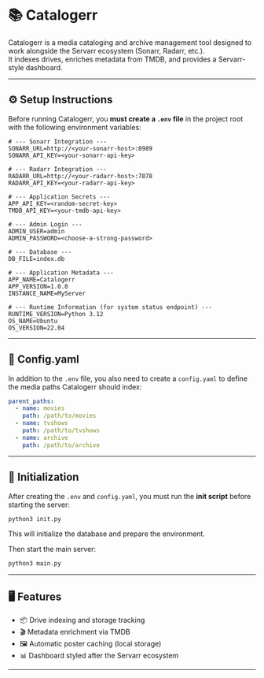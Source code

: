 # 📚 Catalogerr

Catalogerr is a media cataloging and archive management tool designed to work alongside the Servarr ecosystem (Sonarr, Radarr, etc.).  
It indexes drives, enriches metadata from TMDB, and provides a Servarr-style dashboard.

---

## ⚙️ Setup Instructions

Before running Catalogerr, you **must create a `.env` file** in the project root with the following environment variables:

```env
# --- Sonarr Integration ---
SONARR_URL=http://<your-sonarr-host>:8989
SONARR_API_KEY=<your-sonarr-api-key>

# --- Radarr Integration ---
RADARR_URL=http://<your-radarr-host>:7878
RADARR_API_KEY=<your-radarr-api-key>

# --- Application Secrets ---
APP_API_KEY=<random-secret-key>
TMDB_API_KEY=<your-tmdb-api-key>

# --- Admin Login ---
ADMIN_USER=admin
ADMIN_PASSWORD=<choose-a-strong-password>

# --- Database ---
DB_FILE=index.db

# --- Application Metadata ---
APP_NAME=Catalogerr
APP_VERSION=1.0.0
INSTANCE_NAME=MyServer

# --- Runtime Information (for system status endpoint) ---
RUNTIME_VERSION=Python 3.12
OS_NAME=Ubuntu
OS_VERSION=22.04
```

---

## 📂 Config.yaml

In addition to the `.env` file, you also need to create a `config.yaml` to define the media paths Catalogerr should index:

```yaml
parent_paths:
  - name: movies
    path: /path/to/movies
  - name: tvshows
    path: /path/to/tvshows
  - name: archive
    path: /path/to/archive
```

---

## 🚀 Initialization

After creating the `.env` and `config.yaml`, you must run the **init script** before starting the server:

```bash
python3 init.py
```

This will initialize the database and prepare the environment.  

Then start the main server:

```bash
python3 main.py
```

---

## 🖥️ Features

- 📦 Drive indexing and storage tracking  
- 🎬 Metadata enrichment via TMDB  
- 🖼️ Automatic poster caching (local storage)  
- 📊 Dashboard styled after the Servarr ecosystem  

---
